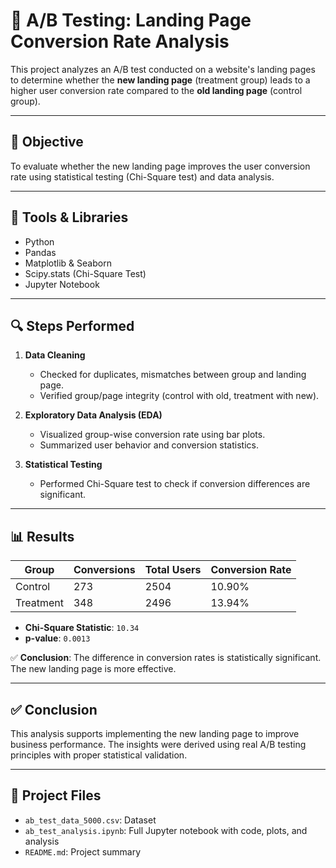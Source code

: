 
# 🧪 A/B Testing: Landing Page Conversion Rate Analysis

This project analyzes an A/B test conducted on a website's landing pages to determine whether the **new landing page** (treatment group) leads to a higher user conversion rate compared to the **old landing page** (control group).

---

## 📌 Objective

To evaluate whether the new landing page improves the user conversion rate using statistical testing (Chi-Square test) and data analysis.

---


## 🔧 Tools & Libraries

- Python
- Pandas
- Matplotlib & Seaborn
- Scipy.stats (Chi-Square Test)
- Jupyter Notebook

---

## 🔍 Steps Performed

1. **Data Cleaning**
   - Checked for duplicates, mismatches between group and landing page.
   - Verified group/page integrity (control with old, treatment with new).

2. **Exploratory Data Analysis (EDA)**
   - Visualized group-wise conversion rate using bar plots.
   - Summarized user behavior and conversion statistics.

3. **Statistical Testing**
   - Performed Chi-Square test to check if conversion differences are significant.

---

## 📊 Results

| Group     | Conversions | Total Users | Conversion Rate |
|-----------|-------------|-------------|------------------|
| Control   | 273         | 2504        | 10.90%           |
| Treatment | 348         | 2496        | 13.94%           |

- **Chi-Square Statistic**: `10.34`  
- **p-value**: `0.0013`

✅ **Conclusion**: The difference in conversion rates is statistically significant. The new landing page is more effective.

---

## ✅ Conclusion

This analysis supports implementing the new landing page to improve business performance. The insights were derived using real A/B testing principles with proper statistical validation.

---

## 📁 Project Files

- `ab_test_data_5000.csv`: Dataset
- `ab_test_analysis.ipynb`: Full Jupyter notebook with code, plots, and analysis
- `README.md`: Project summary

